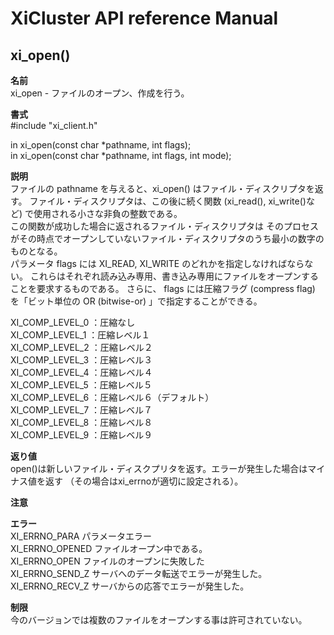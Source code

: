 # XiCluster API reference Manual 

## xi_open()
  
**名前**  
  xi_open - ファイルのオープン、作成を行う。  
  
**書式**  
  #include "xi_client.h"  
  
  in xi_open(const char *pathname, int flags);  
  in xi_open(const char *pathname, int flags, int mode);  
  
**説明**  
  ファイルの pathname を与えると、xi_open() はファイル・ディスクリプタを返す。
  ファイル・ディスクリプタは、この後に続く関数 (xi_read(), xi_write()など)
で使用される小さな非負の整数である。  
  この関数が成功した場合に返されるファイル・ディスクリプタは そのプロセスがその時点でオープンしていないファイル・ディスクリプタのうち最小の数字のものとなる。  
  パラメータ flags には XI_READ, XI_WRITE のどれかを指定しなければならない。
これらはそれぞれ読み込み専用、書き込み専用にファイルをオープンすることを要求するものである。
  さらに、 flags には圧縮フラグ (compress flag) を「ビット単位の OR (bitwise-or) 」で指定することができる。 
  
  XI_COMP_LEVEL_0 ：圧縮なし  
  XI_COMP_LEVEL_1 ：圧縮レベル１  
  XI_COMP_LEVEL_2 ：圧縮レベル２  
  XI_COMP_LEVEL_3 ：圧縮レベル３  
  XI_COMP_LEVEL_4 ：圧縮レベル４  
  XI_COMP_LEVEL_5 ：圧縮レベル５  
  XI_COMP_LEVEL_6 ：圧縮レベル６（デフォルト）  
  XI_COMP_LEVEL_7 ：圧縮レベル７  
  XI_COMP_LEVEL_8 ：圧縮レベル８  
  XI_COMP_LEVEL_9 ：圧縮レベル９  
  
**返り値**  
  open()は新しいファイル・ディスクプリタを返す。エラーが発生した場合はマイナス値を返す
  （その場合はxi_errnoが適切に設定される）。  
  
  
**注意**  
  
  
**エラー**  
  XI_ERRNO_PARA   パラメータエラー  
  XI_ERRNO_OPENED ファイルオープン中である。   
  XI_ERRNO_OPEN   ファイルのオープンに失敗した  
  XI_ERRNO_SEND_Z サーバへのデータ転送でエラーが発生した。  
  XI_ERRNO_RECV_Z サーバからの応答でエラーが発生した。  
  
  
**制限**  
  今のバージョンでは複数のファイルをオープンする事は許可されていない。  
  

